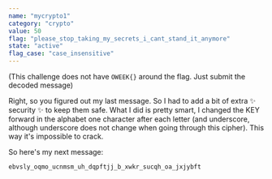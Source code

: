 ```yaml
---
name: "mycrypto1"
category: "crypto"
value: 50
flag: "please_stop_taking_my_secrets_i_cant_stand_it_anymore"
state: "active"
flag_case: "case_insensitive"
---
```


(This challenge does not have `OWEEK{}` around the flag. Just submit the decoded message)

Right, so you figured out my last message. So I had to add a bit of extra
✨ security ✨ to keep them safe. What I did is pretty smart, I changed
the KEY forward in the alphabet one character after each letter (and underscore,
although underscore does not change when going through this cipher). This way
it's impossible to crack.

So here's my next message:

`ebvsly_oqmo_ucnmsm_uh_dqpftjj_b_xwkr_sucqh_oa_jxjybft`
